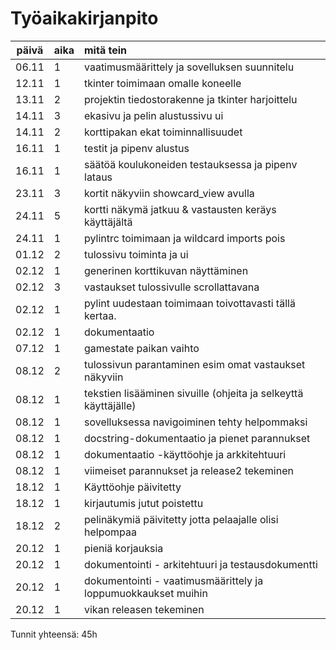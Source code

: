 # Työaikakirjanpito

| päivä | aika | mitä tein  |
| :----:|:-----| :-----|
| 06.11 | 1    | vaatimusmäärittely ja sovelluksen suunnitelu |
| 12.11 | 1    | tkinter toimimaan omalle koneelle |
| 13.11 | 2    | projektin tiedostorakenne ja tkinter harjoittelu |
| 14.11 | 3    | ekasivu ja pelin alustussivu ui |
| 14.11 | 2    | korttipakan ekat toiminnallisuudet |
| 16.11 | 1    | testit ja pipenv alustus |
| 16.11 | 1    | säätöä koulukoneiden testauksessa ja pipenv lataus |
| 23.11 | 3    | kortit näkyviin showcard_view avulla |
| 24.11 | 5    | kortti näkymä jatkuu & vastausten keräys käyttäjältä  |
| 24.11 | 1    | pylintrc toimimaan ja wildcard imports pois |
| 01.12 | 2    | tulossivu toiminta ja ui |
| 02.12 | 1    | generinen korttikuvan näyttäminen |
| 02.12 | 3    | vastaukset tulossivulle scrollattavana |
| 02.12 | 1    | pylint uudestaan toimimaan toivottavasti tällä kertaa. |
| 02.12 | 1    | dokumentaatio |
| 07.12 | 1    | gamestate paikan vaihto |
| 08.12 | 2    | tulossivun parantaminen esim omat vastaukset näkyviin |
| 08.12 | 1    | tekstien lisääminen sivuille (ohjeita ja selkeyttä käyttäjälle) |
| 08.12 | 1    | sovelluksessa navigoiminen tehty helpommaksi |
| 08.12 | 1    | docstring-dokumentaatio ja pienet parannukset|
| 08.12 | 1    | dokumentaatio -käyttöohje ja arkkitehtuuri|
| 08.12 | 1    | viimeiset parannukset ja release2 tekeminen|
| 18.12 | 1    | Käyttöohje päivitetty|
| 18.12 | 1    | kirjautumis jutut poistettu|
| 18.12 | 2    | pelinäkymiä päivitetty jotta pelaajalle olisi helpompaa|
| 20.12 | 1    | pieniä korjauksia|
| 20.12 | 1    | dokumentointi - arkitehtuuri ja testausdokumentti|
| 20.12 | 1    | dokumentointi - vaatimusmäärittely ja loppumuokkaukset muihin|
| 20.12 | 1    | vikan releasen tekeminen|

Tunnit yhteensä: 45h